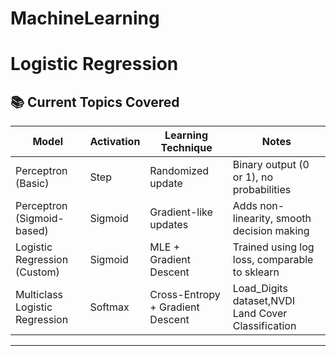 # MachineLearning

# Logistic Regression 
## 📚 Current Topics Covered
| Model                         | Activation | Learning Technique        | Notes                                                   |
|------------------------------|------------|---------------------------|---------------------------------------------------------|
| Perceptron (Basic)           | Step       | Randomized update         | Binary output (0 or 1), no probabilities                |
| Perceptron (Sigmoid-based)   | Sigmoid    | Gradient-like updates     | Adds non-linearity, smooth decision making              |
| Logistic Regression (Custom) | Sigmoid    | MLE + Gradient Descent    | Trained using log loss, comparable to sklearn           |
| Multiclass Logistic Regression | Softmax   | Cross-Entropy + Gradient Descent | Load_Digits dataset,NVDI Land Cover Classification |

---
